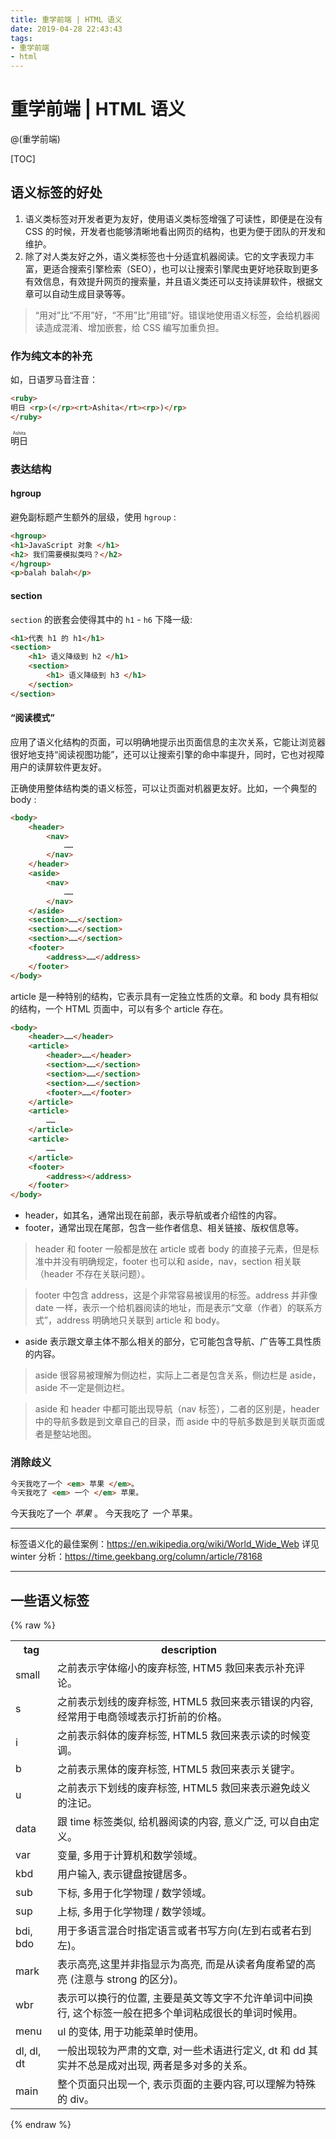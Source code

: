 ```yaml
---
title: 重学前端 | HTML 语义
date: 2019-04-28 22:43:43
tags: 
- 重学前端
- html
---
```


# 重学前端 | HTML 语义

@(重学前端)

[TOC]

## 语义标签的好处

1. 语义类标签对开发者更为友好，使用语义类标签增强了可读性，即便是在没有 CSS 的时候，开发者也能够清晰地看出网页的结构，也更为便于团队的开发和维护。
2. 除了对人类友好之外，语义类标签也十分适宜机器阅读。它的文字表现力丰富，更适合搜索引擎检索（SEO），也可以让搜索引擎爬虫更好地获取到更多有效信息，有效提升网页的搜索量，并且语义类还可以支持读屏软件，根据文章可以自动生成目录等等。

> “用对”比“不用”好，“不用”比“用错”好。错误地使用语义标签，会给机器阅读造成混淆、增加嵌套，给 CSS 编写加重负担。

### 作为纯文本的补充

如，日语罗马音注音：
```html
<ruby>
明日 <rp>(</rp><rt>Ashita</rt><rp>)</rp>
</ruby>
```

<ruby>
明日 <rp>(</rp><rt>Ashita</rt><rp>)</rp>
</ruby>

### 表达结构

####  hgroup

避免副标题产生额外的层级，使用 `hgroup` :
```html
<hgroup>
<h1>JavaScript 对象 </h1>
<h2> 我们需要模拟类吗？</h2>
</hgroup>
<p>balah balah</p>
```

#### section

`section` 的嵌套会使得其中的 `h1` - `h6` 下降一级:
```html
<h1>代表 h1 的 h1</h1>
<section>
    <h1> 语义降级到 h2 </h1>
    <section>
        <h1> 语义降级到 h3 </h1>
    </section>
</section>
```

#### “阅读模式”

应用了语义化结构的页面，可以明确地提示出页面信息的主次关系，它能让浏览器很好地支持“阅读视图功能”，还可以让搜索引擎的命中率提升，同时，它也对视障用户的读屏软件更友好。

正确使用整体结构类的语义标签，可以让页面对机器更友好。比如，一个典型的 body : 
```html
<body>
    <header>
        <nav>
            ……
        </nav>
    </header>
    <aside>
        <nav>
            ……
        </nav>
    </aside>
    <section>……</section>
    <section>……</section>
    <section>……</section>
    <footer>
        <address>……</address>
    </footer>
</body>
```

article 是一种特别的结构，它表示具有一定独立性质的文章。和 body 具有相似的结构，一个 HTML 页面中，可以有多个 article 存在。
```html
<body>
    <header>……</header>
    <article>
        <header>……</header>
        <section>……</section>
        <section>……</section>
        <section>……</section>
        <footer>……</footer>
    </article>
    <article>
        ……
    </article>
    <article>
        ……
    </article>
    <footer>
        <address></address>
    </footer>
</body>
```

- header，如其名，通常出现在前部，表示导航或者介绍性的内容。
- footer，通常出现在尾部，包含一些作者信息、相关链接、版权信息等。

> header 和 footer 一般都是放在 article 或者 body 的直接子元素，但是标准中并没有明确规定，footer 也可以和 aside，nav，section 相关联（header 不存在关联问题）。

> footer 中包含 address，这是个非常容易被误用的标签。address 并非像 date 一样，表示一个给机器阅读的地址，而是表示“文章（作者）的联系方式”，address 明确地只关联到 article 和 body。

- aside 表示跟文章主体不那么相关的部分，它可能包含导航、广告等工具性质的内容。

> aside 很容易被理解为侧边栏，实际上二者是包含关系，侧边栏是 aside，aside 不一定是侧边栏。

> aside 和 header 中都可能出现导航（nav 标签），二者的区别是，header 中的导航多数是到文章自己的目录，而 aside 中的导航多数是到关联页面或者是整站地图。


### 消除歧义

```html
今天我吃了一个 <em> 苹果 </em>。
今天我吃了 <em> 一个 </em> 苹果。
```

今天我吃了一个 <em> 苹果 </em>。
今天我吃了 <em> 一个 </em> 苹果。

---

标签语义化的最佳案例：https://en.wikipedia.org/wiki/World_Wide_Web
详见 winter 分析：https://time.geekbang.org/column/article/78168

---

## 一些语义标签

{% raw %}
<table>
    <tr>
        <th>tag</th>
        <th>description</th>
    </tr>
    <tr>
        <td>small</td>
        <td>之前表示字体缩小的废弃标签, HTM5 救回来表示补充评论。</td>
    </tr>
    <tr>
        <td>s</td>
        <td>之前表示划线的废弃标签, HTML5 救回来表示错误的内容, 经常用于电商领域表示打折前的价格。</td>
    </tr>
    <tr>
        <td>i</td>
        <td>之前表示斜体的废弃标签, HTML5 救回来表示读的时候变调。</td>
    </tr>
    <tr>
        <td>b</td>
        <td>之前表示黑体的废弃标签, HTML5 救回来表示关键字。</td>
    </tr>
    <tr>
        <td>u</td>
        <td>之前表示下划线的废弃标签, HTML5 救回来表示避免歧义的注记。</td>
    </tr>
    <tr>
        <td>data</td>
        <td>跟 time 标签类似, 给机器阅读的内容, 意义广泛, 可以自由定义。</td>
    </tr>
    <tr>
        <td>var</td>
        <td>变量, 多用于计算机和数学领域。</td>
    </tr>
    <tr>
        <td>kbd</td>
        <td>用户输入, 表示键盘按键居多。</td>
    </tr>
    <tr>
        <td>sub</td>
        <td>下标, 多用于化学物理 / 数学领域。</td>
    </tr>
    <tr>
        <td>sup</td>
        <td>上标, 多用于化学物理 / 数学领域。</td>
    </tr>
    <tr>
        <td>bdi, bdo</td>
        <td>用于多语言混合时指定语言或者书写方向(左到右或者右到左)。</td>
    </tr>
    <tr>
        <td>mark</td>
        <td>表示高亮,这里并非指显示为高亮, 而是从读者角度希望的高亮 (注意与 strong 的区分)。</td>
    </tr>
    <tr>
        <td>wbr</td>
        <td>表示可以换行的位置, 主要是英文等文字不允许单词中间换行, 这个标签一般在把多个单词粘成很长的单词时候用。</td>
    </tr>
    <tr>
        <td>menu</td>
        <td>ul 的变体, 用于功能菜单时使用。</td>
    </tr>
    <tr>
        <td>dl, dl, dt</td>
        <td>一般出现较为严肃的文章, 对一些术语进行定义, dt 和 dd 其实并不总是成对出现, 两者是多对多的关系。<br></td>
    </tr>
    <tr>
        <td>main</td>
        <td>整个页面只出现一个, 表示页面的主要内容,可以理解为特殊的 div。</td>
    </tr>
</table>
{% endraw %}
